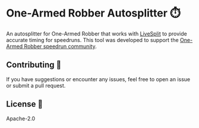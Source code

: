 # One-Armed Robber Autosplitter ⏱️
An autosplitter for One-Armed Robber that works with [LiveSplit](https://github.com/LiveSplit/LiveSplit) to provide accurate timing for speedruns. This tool was developed to support the [One-Armed Robber speedrun community](https://www.speedrun.com/One_Armed_Robber).

## Contributing 🤝
If you have suggestions or encounter any issues, feel free to open an issue or submit a pull request.

## License 📄
Apache-2.0
